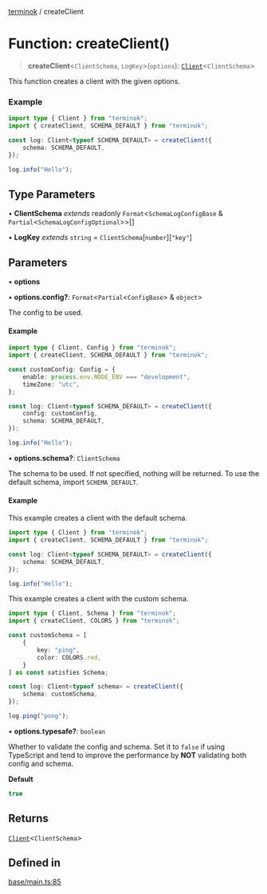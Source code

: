 [terminok](../README.md) / createClient

# Function: createClient()

> **createClient**\<`ClientSchema`, `LogKey`\>(`options`): [`Client`](../type-aliases/Client.md)\<`ClientSchema`\>

This function creates a client with the given options.

### Example

```ts
import type { Client } from "terminok";
import { createClient, SCHEMA_DEFAULT } from "terminok";

const log: Client<typeof SCHEMA_DEFAULT> = createClient({
    schema: SCHEMA_DEFAULT,
});

log.info("Hello");
```

## Type Parameters

• **ClientSchema** *extends* readonly `Format`\<`SchemaLogConfigBase` & `Partial`\<`SchemaLogConfigOptional`\>\>[]

• **LogKey** *extends* `string` = `ClientSchema`\[`number`\]\[`"key"`\]

## Parameters

• **options**

• **options.config?**: `Format`\<`Partial`\<`ConfigBase`\> & `object`\>

The config to be used.

#### Example

```ts
import type { Client, Config } from "terminok";
import { createClient, SCHEMA_DEFAULT } from "terminok";

const customConfig: Config = {
    enable: process.env.NODE_ENV === "development",
    timeZone: "utc",
};

const log: Client<typeof SCHEMA_DEFAULT> = createClient({
    config: customConfig,
    schema: SCHEMA_DEFAULT,
});

log.info("Hello");
```

• **options.schema?**: `ClientSchema`

The schema to be used.
If not specified, nothing will be returned.
To use the default schema, import `SCHEMA_DEFAULT`.

#### Example

This example creates a client with the default schema.

```ts
import type { Client } from "terminok";
import { createClient, SCHEMA_DEFAULT } from "terminok";

const log: Client<typeof SCHEMA_DEFAULT> = createClient({
    schema: SCHEMA_DEFAULT,
});

log.info("Hello");
```

This example creates a client with the custom schema.

```ts
import type { Client, Schema } from "terminok";
import { createClient, COLORS } from "terminok";

const customSchema = [
    {
        key: "ping",
        color: COLORS.red,
    }
] as const satisfies Schema;

const log: Client<typeof schema> = createClient({
    schema: customSchema,
});

log.ping("pong");
```

• **options.typesafe?**: `boolean`

Whether to validate the config and schema.
Set it to `false` if using TypeScript
and tend to improve the performance
by **NOT** validating both config and schema.

**Default**

```ts
true
```

## Returns

[`Client`](../type-aliases/Client.md)\<`ClientSchema`\>

## Defined in

[base/main.ts:85](https://github.com/alpheustangs/terminok.js/blob/7461d553f32c23ceb880b8aec4d89b0bfe7368bb/package/src/base/main.ts#L85)

